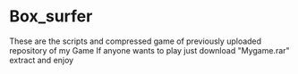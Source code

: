 # Box_surfer
These are the scripts and compressed game of previously uploaded repository of my Game 
If anyone wants to play just download "Mygame.rar" extract and enjoy
